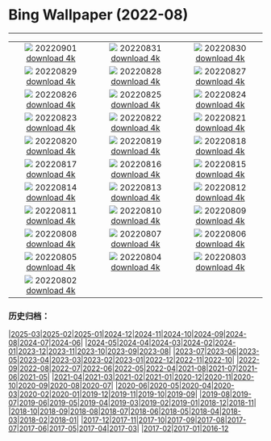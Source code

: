 # Bing Wallpaper (2022-08)
**************
| | | |
| :----: | :----: | :----: |
| ![](https://www.bing.com/th?id=OHR.WildlifeCrossing_EN-IN2995565743_1920x1080.jpg) 20220901 [download 4k](https://www.bing.com/th?id=OHR.WildlifeCrossing_EN-IN2995565743_UHD.jpg) | ![](https://www.bing.com/th?id=OHR.GaneshChaturthiIndia_EN-IN1885189470_1920x1080.jpg) 20220831 [download 4k](https://www.bing.com/th?id=OHR.GaneshChaturthiIndia_EN-IN1885189470_UHD.jpg) | ![](https://www.bing.com/th?id=OHR.Migliarino_EN-IN4595544691_1920x1080.jpg) 20220830 [download 4k](https://www.bing.com/th?id=OHR.Migliarino_EN-IN4595544691_UHD.jpg) |
| ![](https://www.bing.com/th?id=OHR.EstoniaBaltic_EN-IN4189790923_1920x1080.jpg) 20220829 [download 4k](https://www.bing.com/th?id=OHR.EstoniaBaltic_EN-IN4189790923_UHD.jpg) | ![](https://www.bing.com/th?id=OHR.BeardedTit_EN-IN3502540805_1920x1080.jpg) 20220828 [download 4k](https://www.bing.com/th?id=OHR.BeardedTit_EN-IN3502540805_UHD.jpg) | ![](https://www.bing.com/th?id=OHR.MSHV_EN-IN8875688613_1920x1080.jpg) 20220827 [download 4k](https://www.bing.com/th?id=OHR.MSHV_EN-IN8875688613_UHD.jpg) |
| ![](https://www.bing.com/th?id=OHR.PeljesacWind_EN-IN8608718696_1920x1080.jpg) 20220826 [download 4k](https://www.bing.com/th?id=OHR.PeljesacWind_EN-IN8608718696_UHD.jpg) | ![](https://www.bing.com/th?id=OHR.CascadesNP_EN-IN2301005024_1920x1080.jpg) 20220825 [download 4k](https://www.bing.com/th?id=OHR.CascadesNP_EN-IN2301005024_UHD.jpg) | ![](https://www.bing.com/th?id=OHR.WheatField_EN-IN1758112028_1920x1080.jpg) 20220824 [download 4k](https://www.bing.com/th?id=OHR.WheatField_EN-IN1758112028_UHD.jpg) |
| ![](https://www.bing.com/th?id=OHR.ChittorgarhFort_EN-IN9413170835_1920x1080.jpg) 20220823 [download 4k](https://www.bing.com/th?id=OHR.ChittorgarhFort_EN-IN9413170835_UHD.jpg) | ![](https://www.bing.com/th?id=OHR.TenderMoment_EN-IN8350460285_1920x1080.jpg) 20220822 [download 4k](https://www.bing.com/th?id=OHR.TenderMoment_EN-IN8350460285_UHD.jpg) | ![](https://www.bing.com/th?id=OHR.CostadaMorte_EN-IN0306708906_1920x1080.jpg) 20220821 [download 4k](https://www.bing.com/th?id=OHR.CostadaMorte_EN-IN0306708906_UHD.jpg) |
| ![](https://www.bing.com/th?id=OHR.BearProof_EN-IN3200284080_1920x1080.jpg) 20220820 [download 4k](https://www.bing.com/th?id=OHR.BearProof_EN-IN3200284080_UHD.jpg) | ![](https://www.bing.com/th?id=OHR.PenzancePool_EN-IN2715119726_1920x1080.jpg) 20220819 [download 4k](https://www.bing.com/th?id=OHR.PenzancePool_EN-IN2715119726_UHD.jpg) | ![](https://www.bing.com/th?id=OHR.PushkarniKarnataka_EN-IN4692700029_1920x1080.jpg) 20220818 [download 4k](https://www.bing.com/th?id=OHR.PushkarniKarnataka_EN-IN4692700029_UHD.jpg) |
| ![](https://www.bing.com/th?id=OHR.SourHerring_EN-IN6601237591_1920x1080.jpg) 20220817 [download 4k](https://www.bing.com/th?id=OHR.SourHerring_EN-IN6601237591_UHD.jpg) | ![](https://www.bing.com/th?id=OHR.GreatWhiteRoller_EN-IN6888877480_1920x1080.jpg) 20220816 [download 4k](https://www.bing.com/th?id=OHR.GreatWhiteRoller_EN-IN6888877480_UHD.jpg) | ![](https://www.bing.com/th?id=OHR.IndiaGateDelhi_EN-IN2119783978_1920x1080.jpg) 20220815 [download 4k](https://www.bing.com/th?id=OHR.IndiaGateDelhi_EN-IN2119783978_UHD.jpg) |
| ![](https://www.bing.com/th?id=OHR.PantherChameleon_EN-IN7741579553_1920x1080.jpg) 20220814 [download 4k](https://www.bing.com/th?id=OHR.PantherChameleon_EN-IN7741579553_UHD.jpg) | ![](https://www.bing.com/th?id=OHR.BoundaryWaters_EN-IN3021293670_1920x1080.jpg) 20220813 [download 4k](https://www.bing.com/th?id=OHR.BoundaryWaters_EN-IN3021293670_UHD.jpg) | ![](https://www.bing.com/th?id=OHR.AmboseliElephants_EN-IN1129209449_1920x1080.jpg) 20220812 [download 4k](https://www.bing.com/th?id=OHR.AmboseliElephants_EN-IN1129209449_UHD.jpg) |
| ![](https://www.bing.com/th?id=OHR.RakhiIndia_EN-IN7577245988_1920x1080.jpg) 20220811 [download 4k](https://www.bing.com/th?id=OHR.RakhiIndia_EN-IN7577245988_UHD.jpg) | ![](https://www.bing.com/th?id=OHR.AnniversaryJTNP_EN-IN9001569698_1920x1080.jpg) 20220810 [download 4k](https://www.bing.com/th?id=OHR.AnniversaryJTNP_EN-IN9001569698_UHD.jpg) | ![](https://www.bing.com/th?id=OHR.CuevaManos_EN-IN8465913365_1920x1080.jpg) 20220809 [download 4k](https://www.bing.com/th?id=OHR.CuevaManos_EN-IN8465913365_UHD.jpg) |
| ![](https://www.bing.com/th?id=OHR.EsPantaleu_EN-IN6581965721_1920x1080.jpg) 20220808 [download 4k](https://www.bing.com/th?id=OHR.EsPantaleu_EN-IN6581965721_UHD.jpg) | ![](https://www.bing.com/th?id=OHR.SpringPoint_EN-IN5885220618_1920x1080.jpg) 20220807 [download 4k](https://www.bing.com/th?id=OHR.SpringPoint_EN-IN5885220618_UHD.jpg) | ![](https://www.bing.com/th?id=OHR.SFSaltFlats_EN-IN4158938095_1920x1080.jpg) 20220806 [download 4k](https://www.bing.com/th?id=OHR.SFSaltFlats_EN-IN4158938095_UHD.jpg) |
| ![](https://www.bing.com/th?id=OHR.MilitaryTattoo_EN-IN5844646552_1920x1080.jpg) 20220805 [download 4k](https://www.bing.com/th?id=OHR.MilitaryTattoo_EN-IN5844646552_UHD.jpg) | ![](https://www.bing.com/th?id=OHR.BangladeshWaterLilies_EN-IN9075994311_1920x1080.jpg) 20220804 [download 4k](https://www.bing.com/th?id=OHR.BangladeshWaterLilies_EN-IN9075994311_UHD.jpg) | ![](https://www.bing.com/th?id=OHR.RedneckedGrebe_EN-IN8063344688_1920x1080.jpg) 20220803 [download 4k](https://www.bing.com/th?id=OHR.RedneckedGrebe_EN-IN8063344688_UHD.jpg) |
| ![](https://www.bing.com/th?id=OHR.HickmanBridge_EN-IN7923254660_1920x1080.jpg) 20220802 [download 4k](https://www.bing.com/th?id=OHR.HickmanBridge_EN-IN7923254660_UHD.jpg) |  |  |

### 历史归档：

|[2025-03](/../2025-03/2025-03.md)|[2025-02](/../2025-02/2025-02.md)|[2025-01](/../2025-01/2025-01.md)|[2024-12](/../2024-12/2024-12.md)|[2024-11](/../2024-11/2024-11.md)|[2024-10](/../2024-10/2024-10.md)|[2024-09](/../2024-09/2024-09.md)|[2024-08](/../2024-08/2024-08.md)|[2024-07](/../2024-07/2024-07.md)|[2024-06](/../2024-06/2024-06.md)|
|[2024-05](/../2024-05/2024-05.md)|[2024-04](/../2024-04/2024-04.md)|[2024-03](/../2024-03/2024-03.md)|[2024-02](/../2024-02/2024-02.md)|[2024-01](/../2024-01/2024-01.md)|[2023-12](/../2023-12/2023-12.md)|[2023-11](/../2023-11/2023-11.md)|[2023-10](/../2023-10/2023-10.md)|[2023-09](/../2023-09/2023-09.md)|[2023-08](/../2023-08/2023-08.md)|
|[2023-07](/../2023-07/2023-07.md)|[2023-06](/../2023-06/2023-06.md)|[2023-05](/../2023-05/2023-05.md)|[2023-04](/../2023-04/2023-04.md)|[2023-03](/../2023-03/2023-03.md)|[2023-02](/../2023-02/2023-02.md)|[2023-01](/../2023-01/2023-01.md)|[2022-12](/../2022-12/2022-12.md)|[2022-11](/../2022-11/2022-11.md)|[2022-10](/../2022-10/2022-10.md)|
|[2022-09](/../2022-09/2022-09.md)|[2022-08](/2022-08.md)|[2022-07](/../2022-07/2022-07.md)|[2022-06](/../2022-06/2022-06.md)|[2022-05](/../2022-05/2022-05.md)|[2022-04](/../2022-04/2022-04.md)|[2021-08](/../2021-08/2021-08.md)|[2021-07](/../2021-07/2021-07.md)|[2021-06](/../2021-06/2021-06.md)|[2021-05](/../2021-05/2021-05.md)|
|[2021-04](/../2021-04/2021-04.md)|[2021-03](/../2021-03/2021-03.md)|[2021-02](/../2021-02/2021-02.md)|[2021-01](/../2021-01/2021-01.md)|[2020-12](/../2020-12/2020-12.md)|[2020-11](/../2020-11/2020-11.md)|[2020-10](/../2020-10/2020-10.md)|[2020-09](/../2020-09/2020-09.md)|[2020-08](/../2020-08/2020-08.md)|[2020-07](/../2020-07/2020-07.md)|
|[2020-06](/../2020-06/2020-06.md)|[2020-05](/../2020-05/2020-05.md)|[2020-04](/../2020-04/2020-04.md)|[2020-03](/../2020-03/2020-03.md)|[2020-02](/../2020-02/2020-02.md)|[2020-01](/../2020-01/2020-01.md)|[2019-12](/../2019-12/2019-12.md)|[2019-11](/../2019-11/2019-11.md)|[2019-10](/../2019-10/2019-10.md)|[2019-09](/../2019-09/2019-09.md)|
|[2019-08](/../2019-08/2019-08.md)|[2019-07](/../2019-07/2019-07.md)|[2019-06](/../2019-06/2019-06.md)|[2019-05](/../2019-05/2019-05.md)|[2019-04](/../2019-04/2019-04.md)|[2019-03](/../2019-03/2019-03.md)|[2019-02](/../2019-02/2019-02.md)|[2019-01](/../2019-01/2019-01.md)|[2018-12](/../2018-12/2018-12.md)|[2018-11](/../2018-11/2018-11.md)|
|[2018-10](/../2018-10/2018-10.md)|[2018-09](/../2018-09/2018-09.md)|[2018-08](/../2018-08/2018-08.md)|[2018-07](/../2018-07/2018-07.md)|[2018-06](/../2018-06/2018-06.md)|[2018-05](/../2018-05/2018-05.md)|[2018-04](/../2018-04/2018-04.md)|[2018-03](/../2018-03/2018-03.md)|[2018-02](/../2018-02/2018-02.md)|[2018-01](/../2018-01/2018-01.md)|
|[2017-12](/../2017-12/2017-12.md)|[2017-11](/../2017-11/2017-11.md)|[2017-10](/../2017-10/2017-10.md)|[2017-09](/../2017-09/2017-09.md)|[2017-08](/../2017-08/2017-08.md)|[2017-07](/../2017-07/2017-07.md)|[2017-06](/../2017-06/2017-06.md)|[2017-05](/../2017-05/2017-05.md)|[2017-04](/../2017-04/2017-04.md)|[2017-03](/../2017-03/2017-03.md)|
|[2017-02](/../2017-02/2017-02.md)|[2017-01](/../2017-01/2017-01.md)|[2016-12](/../2016-12/2016-12.md)